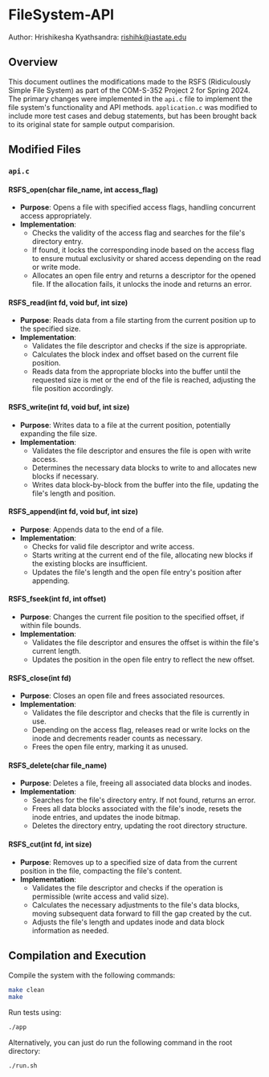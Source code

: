 # FileSystem-API

Author: Hrishikesha Kyathsandra: rishihk@iastate.edu

## Overview

This document outlines the modifications made to the RSFS (Ridiculously Simple File System) as part of the COM-S-352 Project 2 for Spring 2024. The primary changes were implemented in the `api.c` file to implement the file system's functionality and API methods. `application.c` was modified to include more test cases and debug statements, but has been brought back to its original state for sample output comparision.

## Modified Files

### `api.c`

#### **RSFS_open(char file_name, int access_flag)**
- **Purpose**: Opens a file with specified access flags, handling concurrent access appropriately.
- **Implementation**:
  - Checks the validity of the access flag and searches for the file's directory entry.
  - If found, it locks the corresponding inode based on the access flag to ensure mutual exclusivity or shared access depending on the read or write mode.
  - Allocates an open file entry and returns a descriptor for the opened file. If the allocation fails, it unlocks the inode and returns an error.

#### **RSFS_read(int fd, void buf, int size)**
- **Purpose**: Reads data from a file starting from the current position up to the specified size.
- **Implementation**:
  - Validates the file descriptor and checks if the size is appropriate.
  - Calculates the block index and offset based on the current file position.
  - Reads data from the appropriate blocks into the buffer until the requested size is met or the end of the file is reached, adjusting the file position accordingly.

#### **RSFS_write(int fd, void buf, int size)**
- **Purpose**: Writes data to a file at the current position, potentially expanding the file size.
- **Implementation**:
  - Validates the file descriptor and ensures the file is open with write access.
  - Determines the necessary data blocks to write to and allocates new blocks if necessary.
  - Writes data block-by-block from the buffer into the file, updating the file's length and position.

#### **RSFS_append(int fd, void buf, int size)**
- **Purpose**: Appends data to the end of a file.
- **Implementation**:
  - Checks for valid file descriptor and write access.
  - Starts writing at the current end of the file, allocating new blocks if the existing blocks are insufficient.
  - Updates the file's length and the open file entry's position after appending.

#### **RSFS_fseek(int fd, int offset)**
- **Purpose**: Changes the current file position to the specified offset, if within file bounds.
- **Implementation**:
  - Validates the file descriptor and ensures the offset is within the file's current length.
  - Updates the position in the open file entry to reflect the new offset.

#### **RSFS_close(int fd)**
- **Purpose**: Closes an open file and frees associated resources.
- **Implementation**:
  - Validates the file descriptor and checks that the file is currently in use.
  - Depending on the access flag, releases read or write locks on the inode and decrements reader counts as necessary.
  - Frees the open file entry, marking it as unused.

#### **RSFS_delete(char file_name)**
- **Purpose**: Deletes a file, freeing all associated data blocks and inodes.
- **Implementation**:
  - Searches for the file's directory entry. If not found, returns an error.
  - Frees all data blocks associated with the file's inode, resets the inode entries, and updates the inode bitmap.
  - Deletes the directory entry, updating the root directory structure.

#### **RSFS_cut(int fd, int size)**
- **Purpose**: Removes up to a specified size of data from the current position in the file, compacting the file's content.
- **Implementation**:
  - Validates the file descriptor and checks if the operation is permissible (write access and valid size).
  - Calculates the necessary adjustments to the file's data blocks, moving subsequent data forward to fill the gap created by the cut.
  - Adjusts the file's length and updates inode and data block information as needed.

## Compilation and Execution

Compile the system with the following commands:

```bash
make clean
make
```

Run tests using:

```bash
./app
```

Alternatively, you can just do run the following command in the root directory:

```bash
./run.sh
```

